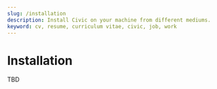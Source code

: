 ```yaml
---
slug: /installation
description: Install Civic on your machine from different mediums.
keyword: cv, resume, curriculum vitae, civic, job, work
---
```


# Installation

TBD
